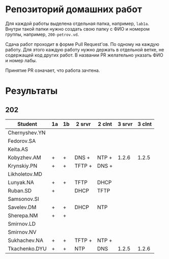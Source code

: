 # Репозиторий домашних работ

Для каждой работы выделена отдельная папка, например, `lab1a`.
Внутри такой папки нужно создать свою папку с ФИО и номером группы, например, `200-petrov.vd`.

Сдача работ проходит в форме Pull Request'ов.
По одному на каждую работу.
Для этого каждую работу нужно держать в отдельной ветке, не содержащей код других работ.
В названии PR желательно указать ФИО и номер лабы.

Принятие PR означает, что работа зачтена.

# Результаты

## 202

| Student       | 1a | 1b | 2 srvr | 2 clnt | 3 srvr | 3 clnt |
| --            | -- | -- | --     | --     | --     | --     |
| Chernyshev.YN |    |    |        |        |        |        |
| Fedorov.SA    |    |    |        |        |        |        |
| Keita.AS      |    |    |        |        |        |        |
| Kobyzhev.AM   | +  | +  | DNS +  | NTP +  | 1.2.6  | 1.2.5  |
| Krynskiy.PN   | +  | +  | TFTP + | DNS +  |        |        |
| Likholetov.MD |    |    |        |        |        |        |
| Lunyak.NA     | +  | +  | TFTP   | DHCP   |        |        |
| Ruban.SD      | +  |    | DHCP   | TFTP   |        |        |
| Samsonov.SI   |    |    |        |        |        |        |
| Savelev.DM    | +  | +  | DHCP   | NTP    |        |        |
| Sherepa.NM    | +  | +  |        |        |        |        |
| Smirnov.LD    |    |    |        |        |        |        |
| Smirnov.NV    |    |    |        |        |        |        |
| Sukhachev.NA  | +  | +  | TFTP + | NTP +  |        |        |
| Tkachenko.DYU | +  | +  | NTP    | DNS    | 1.2.5  | 1.2.6  |
